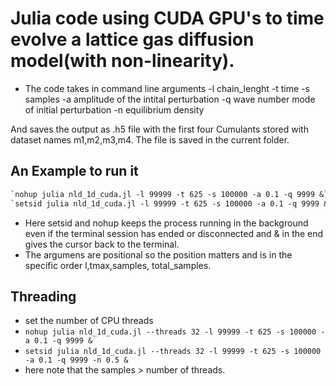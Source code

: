 # Julia code using CUDA GPU's to time evolve a lattice gas diffusion model(with non-linearity).

- The code takes in command line arguments
  -l chain_lenght
  -t time
  -s samples
  -a amplitude of the intital perturbation
  -q wave number mode of initial perturbation
  -n equilibrium density
  
And saves the output as .h5 file with the first four Cumulants stored with dataset names m1,m2,m3,m4. The file is saved in the current folder.


## An Example to run it 

```diff
`nohup julia nld_1d_cuda.jl -l 99999 -t 625 -s 100000 -a 0.1 -q 9999 &`
`setsid julia nld_1d_cuda.jl -l 99999 -t 625 -s 100000 -a 0.1 -q 9999 &`
```

- Here setsid and nohup keeps the process running in the background even if the terminal session has ended or disconnected and & in the end gives the cursor back to the terminal.
- The argumens are positional so the position matters and is in the specific order l,tmax,samples, total_samples.

## Threading
- set the number of CPU threads
- `nohup julia nld_1d_cuda.jl --threads 32 -l 99999 -t 625 -s 100000 -a 0.1 -q 9999 &`
- `setsid julia nld_1d_cuda.jl --threads 32 -l 99999 -t 625 -s 100000 -a 0.1 -q 9999 -n 0.5 &`
- here note that the samples > number of threads.
